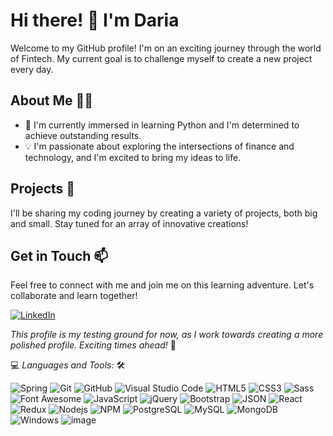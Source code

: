 # Hi there! 👋 I'm Daria

Welcome to my GitHub profile! I'm on an exciting journey through the world of Fintech. My current goal is to challenge myself to create a new project every day.

## About Me 👩‍💻

- 🌱 I'm currently immersed in learning Python and I'm determined to achieve outstanding results.
- 💡 I'm passionate about exploring the intersections of finance and technology, and I'm excited to bring my ideas to life.

## Projects 🚀

I'll be sharing my coding journey by creating a variety of projects, both big and small. Stay tuned for an array of innovative creations!

## Get in Touch 📫

Feel free to connect with me and join me on this learning adventure. Let's collaborate and learn together!

[![LinkedIn](https://img.shields.io/badge/LinkedIn-Connect-blue)](https://www.linkedin.com/in/darja-zahvatova-522617153/)

*This profile is my testing ground for now, as I work towards creating a more polished profile. Exciting times ahead!* 🌟

💻 *Languages and Tools:* 🛠️<br>

![Spring](https://img.shields.io/badge/-Spring-000000?style=flat&logo=Spring&logoColor=00FF7F&labelColor=ffffff)
![Git](https://img.shields.io/badge/-Git-000000?style=flat&logo=git&logoColor=F05032&labelColor=ffffff)
![GitHub](https://img.shields.io/badge/-GitHub-000000?style=flat&logo=github&logoColor=000000&labelColor=ffffff)
![Visual Studio Code](https://img.shields.io/badge/-VSCode-000000?style=flat&logo=visual-studio-code&labelColor=007ACC)
![HTML5](https://img.shields.io/badge/-HTML5-000000?style=flat&logo=html5&logoColor=ffffff&labelColor=E34F26)
![CSS3](https://img.shields.io/badge/-CSS3-000000?style=flat&logo=css3&logoColor=ffffff&labelColor=1572B6) 
![Sass](https://img.shields.io/badge/-Sass-000000?style=flat&logo=sass&logoColor=ffffff&labelColor=%23CC6699)
![Font Awesome](https://img.shields.io/badge/-font%20awesome-000000?style=flat&logo=font-awesome&logoColor=339AF0&labelColor=ffffff)
![JavaScript](https://img.shields.io/badge/-JavaScript-000000?style=flat&logo=javascript)
![jQuery](https://img.shields.io/badge/-jQuery-000000?style=flat&logo=jQuery&logoColor=0769AD&labelColor=ffffff)
![Bootstrap](https://img.shields.io/badge/-Bootstrap-000000?style=flat&logo=bootstrap&logoColor=ffffff&labelColor=563D7C)
![JSON](https://img.shields.io/badge/-JSON-000000?style=flat&logo=JSON&logoColor=000000&labelColor=ffffff)
![React](https://img.shields.io/badge/-React-000000?style=flat&logo=react)
![Redux](https://img.shields.io/badge/-Redux-000000?style=flat&logo=redux&logoColor=764ABC&labelColor=ffffff)
![Nodejs](https://img.shields.io/badge/-Nodejs-000000?style=flat&logo=Node.js)
![NPM](https://img.shields.io/badge/-npm-000000?style=flat&logo=npm&labelColor=ffffff)
![PostgreSQL](https://img.shields.io/badge/-PostgreSQL-000000?style=flat&logo=postgresql&logoColor=ffffff&labelColor=336791)
![MySQL](https://img.shields.io/badge/-MySQL-000000?style=flat&logo=mysql&labelColor=ffffff)
![MongoDB](https://img.shields.io/badge/-MongoDB-000000?style=flat&logo=mongodb&labelColor=ffffff)
![Windows](https://img.shields.io/badge/-Windows-000000?style=flat&logo=windows&logoColor=ffffff&labelColor=0078D6)
![image](https://github.com/DokkUppNull/DokkUppNull/assets/80387306/ac11be0a-4135-4028-ac30-76908f9e64eb)

<!---
DokkUppNull/DokkUppNull is a ✨ special ✨ repository because its `README.md` (this file) appears on your GitHub profile.
You can click the Preview link to take a look at your changes.
--->
